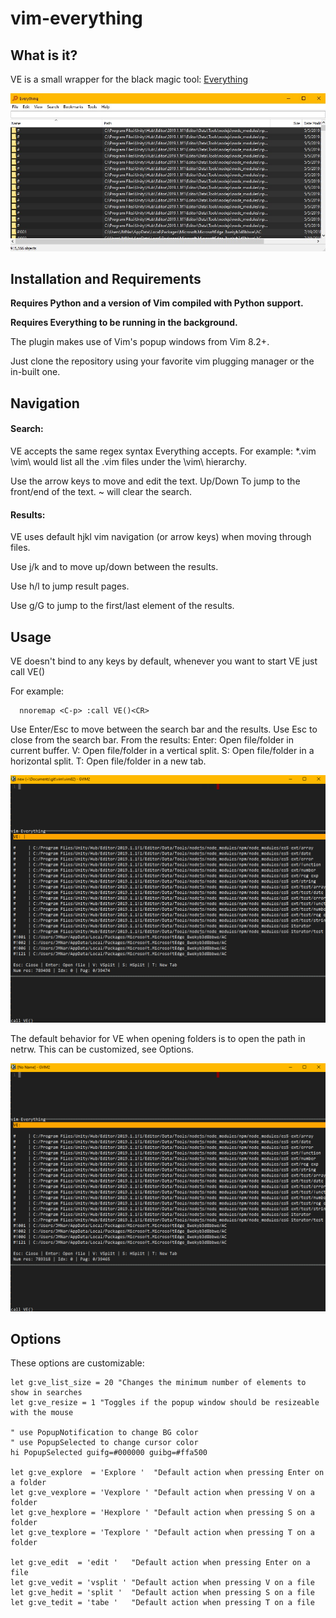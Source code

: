 # vim-everything

## What is it?
VE is a small wrapper for the black magic tool: [Everything](https://www.voidtools.com/)

![Everything_img](/img/everything.jpg)

## Installation and Requirements
**Requires Python and a version of Vim compiled with Python support.**

**Requires Everything to be running in the background.**

The plugin makes use of Vim's popup windows from Vim 8.2+.

Just clone the repository using your favorite vim plugging manager or the in-built one.

## Navigation

#### Search:
VE accepts the same regex syntax Everything accepts.
For example: *.vim \vim\ would list all the .vim files under the \vim\ hierarchy.

Use the arrow keys to move and edit the text.
Up/Down To jump to the front/end of the text.
~ will clear the search.

#### Results:
VE uses default hjkl vim navigation (or arrow keys) when moving through files.

Use j/k and to move up/down between the results.

Use h/l to jump result pages.

Use g/G to jump to the first/last element of the results.

## Usage

VE doesn't bind to any keys by default, whenever you want to start VE just call VE()

For example:
```vim
  nnoremap <C-p> :call VE()<CR>
```

Use Enter/Esc to move between the search bar and the results.
Use Esc to close from the search bar.
From the results:
Enter: Open file/folder in current buffer.
V: Open file/folder in a vertical split.
S: Open file/folder in a horizontal split.
T: Open file/folder in a new tab.

![VE_Open_File](/img/open_file.gif)

The default behavior for VE when opening folders is to open the path in netrw.
This can be customized, see Options.

![VE_Open_Folder](/img/open_folder.gif)

## Options
These options are customizable:
```vim
let g:ve_list_size = 20 "Changes the minimum number of elements to show in searches
let g:ve_resize = 1 "Toggles if the popup window should be resizeable with the mouse

" use PopupNotification to change BG color
" use PopupSelected to change cursor color
hi PopupSelected guifg=#000000 guibg=#ffa500

let g:ve_explore  = 'Explore '  "Default action when pressing Enter on a folder
let g:ve_vexplore = 'Vexplore ' "Default action when pressing V on a folder
let g:ve_hexplore = 'Hexplore ' "Default action when pressing S on a folder
let g:ve_texplore = 'Texplore ' "Default action when pressing T on a folder

let g:ve_edit  = 'edit '   "Default action when pressing Enter on a file
let g:ve_vedit = 'vsplit ' "Default action when pressing V on a file
let g:ve_hedit = 'split '  "Default action when pressing S on a file
let g:ve_tedit = 'tabe '   "Default action when pressing T on a file
```
